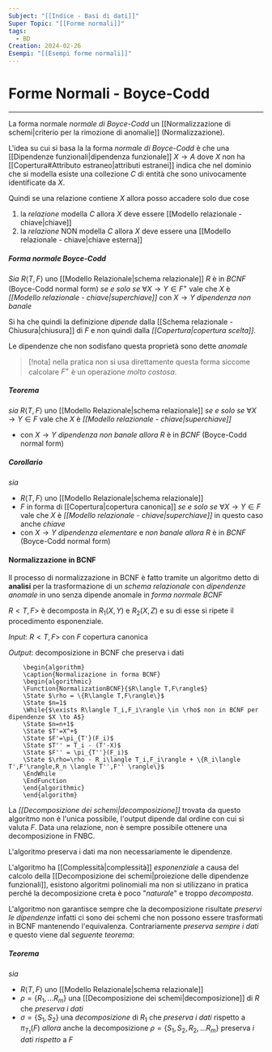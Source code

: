 ```yaml
---
Subject: "[[Indice - Basi di dati]]"
Super Topic: "[[Forme normali]]"
tags:
  - BD
Creation: 2024-02-26
Esempi: "[[Esempi forme normali]]"
---
```

# Forme Normali - Boyce-Codd
---
La forma normale _normale di Boyce-Codd_  un [[Normalizzazione di schemi|criterio per la rimozione di anomalie]] (Normalizzazione).

L'idea su cui si basa la la forma _normale di Boyce-Codd_ è che una [[Dipendenze funzionali|dipendenza funzionale]] $X \to A$ dove $X$ non ha [[Copertura#Attributo estraneo|attributi estranei]] indica che nel dominio che si modella esiste una collezione $C$ di entità che sono univocamente identificate da $X$.


Quindi se una relazione contiene $X$ allora posso accadere solo due cose
1. la _relazione_ modella $C$ allora $X$ deve essere [[Modello relazionale - chiave|chiave]]
2. la _relazione_ NON modella $C$ allora $X$ deve essere una [[Modello relazionale - chiave|chiave esterna]]


##### Forma normale Boyce-Codd
_Sia_ $R\langle T,F\rangle$ uno [[Modello Relazionale|schema relazionale]] 
	$R$ è in _BCNF_ (Boyce-Codd normal form)
	_se e solo se_ 
	$\forall X\to Y \in F^+$  vale che $X$ è _[[Modello relazionale - chiave|superchiave]]_ con $X \to Y$ _dipendenza non banale_

Si ha che quindi la definizione _dipende_ dalla [[Schema relazionale - Chiusura|chiusura]] di $F$ e non quindi dalla _[[Copertura|copertura scelta]]_.

Le dipendenze che non sodisfano questa proprietà sono dette _anomale_

> [!nota]
> nella pratica non si usa direttamente questa forma siccome calcolare $F^+$ è un operazione _molto costosa_.

##### Teorema
_sia_ $R\langle T,F\rangle$ uno [[Modello Relazionale|schema relazionale]]
_se e solo se_ $\forall X\to Y \in F$  vale che $X$ è _[[Modello relazionale - chiave|superchiave]]_ 
- con $X \to Y$ _dipendenza non banale_
_allora_ $R$ è in _BCNF_ (Boyce-Codd normal form)

##### Corollario
_sia_
- $R\langle T,F\rangle$ uno [[Modello Relazionale|schema relazionale]]
- $F$ in forma di [[Copertura|copertura canonica]]
_se e solo se_  $\forall X\to Y \in F$  vale che $X$ è _[[Modello relazionale - chiave|superchiave]]_ in questo caso anche _chiave_
- con $X \to Y$ _dipendenza elementare_ e _non banale_
_allora_ $R$ è in _BCNF_ (Boyce-Codd normal form)



#### Normalizzazione in BCNF
Il processo di normalizzazione in BCNF è fatto tramite un algoritmo detto di __analisi__ per la trasformazione di un _schema relazionale_ con _dipendenze anomale_ in uno senza dipende anomale in _forma normale BCNF_


$R<T,F>$ è decomposta in $R_1(X,Y)$ e $R_2(X,Z)$ e su di esse si ripete il procedimento esponenziale.

_Input_: $R<T,F>$ con $F$ copertura canonica

_Output_: decomposizione in BCNF che preserva i dati
```pseudo
	\begin{algorithm}
	\caption{Normalizazione in forma BCNF}
	\begin{algorithmic}
	\Function{NormalizationBCNF}{$R\langle T,F\rangle$}
	\State $\rho = \{R\langle T,F\rangle\}$
	\State $n=1$
	\While{$\exists R\langle T_i,F_i\rangle \in \rho$ non in BCNF per dipendenze $X \to A$}
	\State $n=n+1$
	\State $T'=X^+$
	\State $F'=\pi_{T'}(F_i)$
	\State $T'' = T_i - (T'-X)$
	\State $F'' = \pi_{T''}(F_i)$
	\State $\rho=\rho - R_i\langle T_i,F_i\rangle + \{R_i\langle T',F'\rangle,R_n \langle T'',F'' \rangle\}$
	\EndWhile
	\EndFunction
	\end{algorithmic}
	\end{algorithm}
```
La _[[Decomposizione dei schemi|decomposizione]]_ trovata da questo algoritmo non è l'unica possibile, l'output dipende dal ordine con cui si valuta $F$.
Data una relazione, non è sempre possibile ottenere una decomposizione in FNBC.

L'algoritmo preserva i dati ma non necessariamente le dipendenze.

L'algoritmo ha [[Complessità|complessità]] _esponenziale_ a causa del calcolo della [[Decomposizione dei schemi|proiezione delle dipendenze funzionali]], esistono algoritmi polinomiali ma non si utilizzano in pratica perché la decomposizione creta è poco "_naturale_" e troppo _decomposta_.

L'algoritmo non garantisce sempre che la decomposizione risultate _preservi le dipendenze_ infatti ci sono dei schemi che non possono essere trasformati in BCNF mantenendo l'equivalenza.
Contrariamente _preserva sempre i dati_ e questo viene dal _seguente teorema_:

##### Teorema
_sia_
- $R\langle T,F\rangle$ uno [[Modello Relazionale|schema relazionale]]
- $\rho= \{ R_1,\dots R_m \}$ una [[Decomposizione dei schemi|decomposizione]] di $R$ che _preserva i dati_
- $\sigma=\{ S_1,S_2 \}$ una _decomposizione_ di $R_1$ che _preserva i dati_ rispetto a $\pi_{T_1}(F)$
_allora_ anche la decomposizione $\rho = \{ S_1,S_2,R_2,\dots R_m \}$ preserva _i dati rispetto_ a $F$